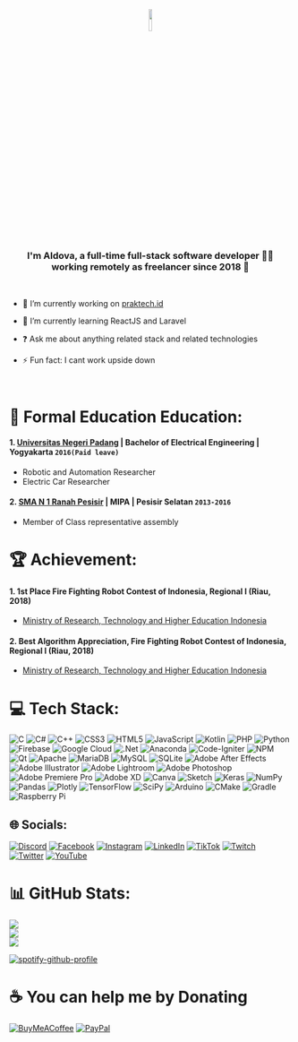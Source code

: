 <div align="center">
<img src="https://rishavanand.github.io/static/images/greetings.gif" align="center" style="width: 10%" />
</div>  


<br/>

### <div align="center">I'm Aldova, a full-time full-stack software developer 👨‍💻 working remotely as freelancer since 2018 🚀</div>  
  
<br/>

- 🔭 I’m currently working on [praktech.id](https://www.instagram.com/praktech.id/?next=%2F)  
  

- 🌱 I’m currently learning ReactJS and Laravel  
  

- ❓ Ask me about anything related stack and related technologies  
  

- ⚡ Fun fact: I cant work upside down  
  

<br/>  

# 🏫 Formal Education Education:

#### 1. [Universitas Negeri Padang](https://https://unp.ac.id/) | Bachelor of Electrical Engineering | Yogyakarta `2016(Paid leave)`
   - Robotic and Automation Researcher
   - Electric Car Researcher
 
#### 2. [SMA N 1 Ranah Pesisir]([https://www.sman1kebumen.sch.id](https://sman1ranahpesisir.sch.id/)) | MIPA | Pesisir Selatan `2013-2016`
   - Member of Class representative assembly

# 🏆 Achievement:

#### 1. 1st  Place Fire Fighting Robot Contest of Indonesia, Regional I (Riau, 2018)
- [Ministry of Research, Technology and Higher Education Indonesia](https://dikti.kemdikbud.go.id/)

#### 2. Best Algorithm Appreciation, Fire Fighting Robot Contest of Indonesia, Regional I (Riau, 2018)
- [Ministry of Research, Technology and Higher Education Indonesia](https://dikti.kemdikbud.go.id/)

# 💻 Tech Stack:
![C](https://img.shields.io/badge/c-%2300599C.svg?style=for-the-badge&logo=c&logoColor=white) ![C#](https://img.shields.io/badge/c%23-%23239120.svg?style=for-the-badge&logo=c-sharp&logoColor=white) ![C++](https://img.shields.io/badge/c++-%2300599C.svg?style=for-the-badge&logo=c%2B%2B&logoColor=white) ![CSS3](https://img.shields.io/badge/css3-%231572B6.svg?style=for-the-badge&logo=css3&logoColor=white) ![HTML5](https://img.shields.io/badge/html5-%23E34F26.svg?style=for-the-badge&logo=html5&logoColor=white) ![JavaScript](https://img.shields.io/badge/javascript-%23323330.svg?style=for-the-badge&logo=javascript&logoColor=%23F7DF1E) ![Kotlin](https://img.shields.io/badge/kotlin-%230095D5.svg?style=for-the-badge&logo=kotlin&logoColor=white) ![PHP](https://img.shields.io/badge/php-%23777BB4.svg?style=for-the-badge&logo=php&logoColor=white) ![Python](https://img.shields.io/badge/python-3670A0?style=for-the-badge&logo=python&logoColor=ffdd54) ![Firebase](https://img.shields.io/badge/firebase-%23039BE5.svg?style=for-the-badge&logo=firebase) ![Google Cloud](https://img.shields.io/badge/Google%20Cloud-%234285F4.svg?style=for-the-badge&logo=google-cloud&logoColor=white) ![.Net](https://img.shields.io/badge/.NET-5C2D91?style=for-the-badge&logo=.net&logoColor=white) ![Anaconda](https://img.shields.io/badge/Anaconda-%2344A833.svg?style=for-the-badge&logo=anaconda&logoColor=white) ![Code-Igniter](https://img.shields.io/badge/CodeIgniter-%23EF4223.svg?style=for-the-badge&logo=codeIgniter&logoColor=white) ![NPM](https://img.shields.io/badge/NPM-%23000000.svg?style=for-the-badge&logo=npm&logoColor=white) ![Qt](https://img.shields.io/badge/Qt-%23217346.svg?style=for-the-badge&logo=Qt&logoColor=white) ![Apache](https://img.shields.io/badge/apache-%23D42029.svg?style=for-the-badge&logo=apache&logoColor=white) ![MariaDB](https://img.shields.io/badge/MariaDB-003545?style=for-the-badge&logo=mariadb&logoColor=white) ![MySQL](https://img.shields.io/badge/mysql-%2300f.svg?style=for-the-badge&logo=mysql&logoColor=white) ![SQLite](https://img.shields.io/badge/sqlite-%2307405e.svg?style=for-the-badge&logo=sqlite&logoColor=white) ![Adobe After Effects](https://img.shields.io/badge/Adobe%20After%20Effects-9999FF.svg?style=for-the-badge&logo=Adobe%20After%20Effects&logoColor=white) ![Adobe Illustrator](https://img.shields.io/badge/adobeillustrator-%23FF9A00.svg?style=for-the-badge&logo=adobeillustrator&logoColor=white) ![Adobe Lightroom](https://img.shields.io/badge/Adobe%20Lightroom-31A8FF.svg?style=for-the-badge&logo=Adobe%20Lightroom&logoColor=white) ![Adobe Photoshop](https://img.shields.io/badge/adobephotoshop-%2331A8FF.svg?style=for-the-badge&logo=adobephotoshop&logoColor=white) ![Adobe Premiere Pro](https://img.shields.io/badge/Adobe%20Premiere%20Pro-9999FF.svg?style=for-the-badge&logo=Adobe%20Premiere%20Pro&logoColor=white) ![Adobe XD](https://img.shields.io/badge/Adobe%20XD-470137?style=for-the-badge&logo=Adobe%20XD&logoColor=#FF61F6) ![Canva](https://img.shields.io/badge/Canva-%2300C4CC.svg?style=for-the-badge&logo=Canva&logoColor=white) ![Sketch](https://img.shields.io/badge/Sketch-FFB387?style=for-the-badge&logo=sketch&logoColor=black) ![Keras](https://img.shields.io/badge/Keras-%23D00000.svg?style=for-the-badge&logo=Keras&logoColor=white) ![NumPy](https://img.shields.io/badge/numpy-%23013243.svg?style=for-the-badge&logo=numpy&logoColor=white) ![Pandas](https://img.shields.io/badge/pandas-%23150458.svg?style=for-the-badge&logo=pandas&logoColor=white) ![Plotly](https://img.shields.io/badge/Plotly-%233F4F75.svg?style=for-the-badge&logo=plotly&logoColor=white) ![TensorFlow](https://img.shields.io/badge/TensorFlow-%23FF6F00.svg?style=for-the-badge&logo=TensorFlow&logoColor=white) ![SciPy](https://img.shields.io/badge/SciPy-%230C55A5.svg?style=for-the-badge&logo=scipy&logoColor=%white) ![Arduino](https://img.shields.io/badge/-Arduino-00979D?style=for-the-badge&logo=Arduino&logoColor=white) ![CMake](https://img.shields.io/badge/CMake-%23008FBA.svg?style=for-the-badge&logo=cmake&logoColor=white) ![Gradle](https://img.shields.io/badge/Gradle-02303A.svg?style=for-the-badge&logo=Gradle&logoColor=white) ![Raspberry Pi](https://img.shields.io/badge/-RaspberryPi-C51A4A?style=for-the-badge&logo=Raspberry-Pi)

## 🌐 Socials:
[![Discord](https://img.shields.io/badge/Discord-%237289DA.svg?logo=discord&logoColor=white)](https://discord.gg/yunomi#9121) [![Facebook](https://img.shields.io/badge/Facebook-%231877F2.svg?logo=Facebook&logoColor=white)](https://facebook.com/aldova811) [![Instagram](https://img.shields.io/badge/Instagram-%23E4405F.svg?logo=Instagram&logoColor=white)](https://instagram.com/aldova_g) [![LinkedIn](https://img.shields.io/badge/LinkedIn-%230077B5.svg?logo=linkedin&logoColor=white)](https://linkedin.com/in/https://www.linkedin.com/in/aldova-guswantri-7509a9185/) [![TikTok](https://img.shields.io/badge/TikTok-%23000000.svg?logo=TikTok&logoColor=white)](https://tiktok.com/@yunomi811) [![Twitch](https://img.shields.io/badge/Twitch-%239146FF.svg?logo=Twitch&logoColor=white)](https://twitch.tv/yunomi811) [![Twitter](https://img.shields.io/badge/Twitter-%231DA1F2.svg?logo=Twitter&logoColor=white)](https://twitter.com/yunomi811) [![YouTube](https://img.shields.io/badge/YouTube-%23FF0000.svg?logo=YouTube&logoColor=white)](https://youtube.com/@yunomi811) 

# 📊 GitHub Stats:
![](https://github-readme-stats.vercel.app/api?username=yunomi811&theme=gruvbox&hide_border=false&include_all_commits=true&count_private=true)<br/>
![](https://github-readme-streak-stats.herokuapp.com/?user=yunomi811&theme=gruvbox&hide_border=false)<br/>
![](https://github-readme-stats.vercel.app/api/top-langs/?username=yunomi811&theme=gruvbox&hide_border=false&include_all_commits=true&count_private=true&layout=compact)

[![spotify-github-profile](https://spotify-github-profile.vercel.app/api/view?uid=31v4p5epzvrvgcjn2bv2rsqoaq5a&cover_image=true&theme=default&show_offline=false&background_color=121212&bar_color=5e4eb1)](https://github.com/kittinan/spotify-github-profile)

  # ☕ You can help me by Donating
  [![BuyMeACoffee](https://img.shields.io/badge/Buy%20Me%20a%20Coffee-ffdd00?style=for-the-badge&logo=buy-me-a-coffee&logoColor=black)](https://buymeacoffee.com/https://www.buymeacoffee.com/https:/www.buymeacoffee.com/vvatefak) [![PayPal](https://img.shields.io/badge/PayPal-00457C?style=for-the-badge&logo=paypal&logoColor=white)](https://paypal.me/https://www.paypal.com/paypalme/paypal.me/vvatefak) 

  
<!-- Proudly created with GPRM ( https://gprm.itsvg.in ) -->
